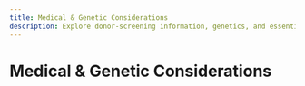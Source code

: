 ```yaml
---
title: Medical & Genetic Considerations
description: Explore donor-screening information, genetics, and essential clinical insights.
---
```


# Medical & Genetic Considerations
